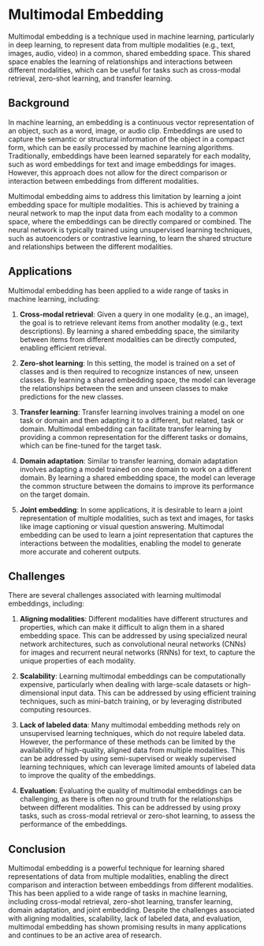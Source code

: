 # Multimodal Embedding

Multimodal embedding is a technique used in machine learning, particularly in deep learning, to represent data from multiple modalities (e.g., text, images, audio, video) in a common, shared embedding space. This shared space enables the learning of relationships and interactions between different modalities, which can be useful for tasks such as cross-modal retrieval, zero-shot learning, and transfer learning.

## Background

In machine learning, an embedding is a continuous vector representation of an object, such as a word, image, or audio clip. Embeddings are used to capture the semantic or structural information of the object in a compact form, which can be easily processed by machine learning algorithms. Traditionally, embeddings have been learned separately for each modality, such as word embeddings for text and image embeddings for images. However, this approach does not allow for the direct comparison or interaction between embeddings from different modalities.

Multimodal embedding aims to address this limitation by learning a joint embedding space for multiple modalities. This is achieved by training a neural network to map the input data from each modality to a common space, where the embeddings can be directly compared or combined. The neural network is typically trained using unsupervised learning techniques, such as autoencoders or contrastive learning, to learn the shared structure and relationships between the different modalities.

## Applications

Multimodal embedding has been applied to a wide range of tasks in machine learning, including:

1. **Cross-modal retrieval**: Given a query in one modality (e.g., an image), the goal is to retrieve relevant items from another modality (e.g., text descriptions). By learning a shared embedding space, the similarity between items from different modalities can be directly computed, enabling efficient retrieval.

2. **Zero-shot learning**: In this setting, the model is trained on a set of classes and is then required to recognize instances of new, unseen classes. By learning a shared embedding space, the model can leverage the relationships between the seen and unseen classes to make predictions for the new classes.

3. **Transfer learning**: Transfer learning involves training a model on one task or domain and then adapting it to a different, but related, task or domain. Multimodal embedding can facilitate transfer learning by providing a common representation for the different tasks or domains, which can be fine-tuned for the target task.

4. **Domain adaptation**: Similar to transfer learning, domain adaptation involves adapting a model trained on one domain to work on a different domain. By learning a shared embedding space, the model can leverage the common structure between the domains to improve its performance on the target domain.

5. **Joint embedding**: In some applications, it is desirable to learn a joint representation of multiple modalities, such as text and images, for tasks like image captioning or visual question answering. Multimodal embedding can be used to learn a joint representation that captures the interactions between the modalities, enabling the model to generate more accurate and coherent outputs.

## Challenges

There are several challenges associated with learning multimodal embeddings, including:

1. **Aligning modalities**: Different modalities have different structures and properties, which can make it difficult to align them in a shared embedding space. This can be addressed by using specialized neural network architectures, such as convolutional neural networks (CNNs) for images and recurrent neural networks (RNNs) for text, to capture the unique properties of each modality.

2. **Scalability**: Learning multimodal embeddings can be computationally expensive, particularly when dealing with large-scale datasets or high-dimensional input data. This can be addressed by using efficient training techniques, such as mini-batch training, or by leveraging distributed computing resources.

3. **Lack of labeled data**: Many multimodal embedding methods rely on unsupervised learning techniques, which do not require labeled data. However, the performance of these methods can be limited by the availability of high-quality, aligned data from multiple modalities. This can be addressed by using semi-supervised or weakly supervised learning techniques, which can leverage limited amounts of labeled data to improve the quality of the embeddings.

4. **Evaluation**: Evaluating the quality of multimodal embeddings can be challenging, as there is often no ground truth for the relationships between different modalities. This can be addressed by using proxy tasks, such as cross-modal retrieval or zero-shot learning, to assess the performance of the embeddings.

## Conclusion

Multimodal embedding is a powerful technique for learning shared representations of data from multiple modalities, enabling the direct comparison and interaction between embeddings from different modalities. This has been applied to a wide range of tasks in machine learning, including cross-modal retrieval, zero-shot learning, transfer learning, domain adaptation, and joint embedding. Despite the challenges associated with aligning modalities, scalability, lack of labeled data, and evaluation, multimodal embedding has shown promising results in many applications and continues to be an active area of research.
